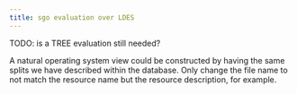 ```yaml
---
title: sgo evaluation over LDES
---
```

TODO: is a TREE evaluation still needed? 

A natural operating system view could be constructed by having the same splits we have described within the database.
Only change the file name to not match the resource name but the resource description, for example.
